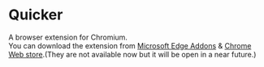 # Quicker
 A browser extension for Chromium.  
 You can download the extension from [Microsoft Edge Addons](https://microsoftedge.microsoft.com/addons/detail/plcfiehmmamdlffdbcblameaalbecbep) & [Chrome Web store](https://chrome.google.com/webstore/eijkajgnfjkofekpjjbkgmfjhllhclaa).(They are not available now but it will be open in a near future.)
